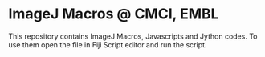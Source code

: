 # ImageJ Macros @ CMCI, EMBL

This repository contains ImageJ Macros, Javascripts and Jython codes. To use them open the file in Fiji Script editor and run the script.
